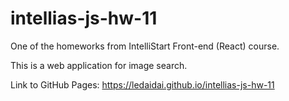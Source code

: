# intellias-js-hw-11
One of the homeworks from IntelliStart Front-end (React) course.

This is a web application for image search. 

Link to GitHub Pages: https://ledaidai.github.io/intellias-js-hw-11
